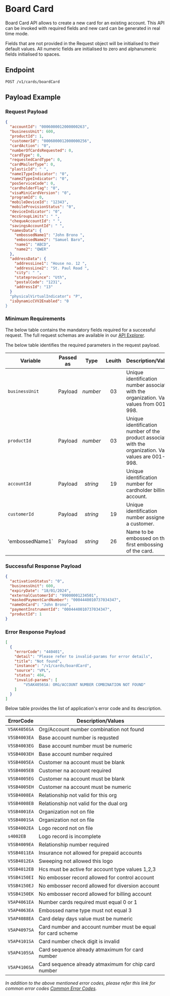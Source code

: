 # Board Card

Board Card API allows to create a new card for an existing account. This API can be invoked with required fields and new card can be generated in real time mode.

Fields that are not provided in the Request object will be initialised to their default values. All numeric fields are initialised to zero and alphanumeric fields initialised to spaces.

## Endpoint

`POST /v1/cards/boardCard`

## Payload Example

### Request Payload

```json
{
  "accountId": "0006000012000000263",
  "businessUnit": 600,
  "productId": 1,
  "customerId": "0006000012000000256",
  "cardAction": "0",
  "numberOfCardsRequested": 0,
  "cardType": 0,
  "requestedCardType": 0,
  "cardMailerType": 0,
  "plasticId": " ",
  "name1TypeIndicator": "0",
  "name2TypeIndicator": "0",
  "posServiceCode": 0,
  "cardholderFlag": "0",
  "visaMiniCardVersion": "0",
  "programId": 0,
  "mobileDeviceId": "12343",
  "mobileProvisionStatus": "0",
  "deviceIndicator": "0",
  "mccGroupLimits": " ",
  "chequeAccountId": " ",
  "savingsAccountId": " ",
  "namesData": {
    "embossedName1": "John Brono ",
    "embossedName2": "Samuel Baro",
    "name1": "ABCD",
    "name2": "QWER"
  },
  "addressData": {
    "addressLine1": "House no. 12 ",
    "addressLine2": "St. Paul Road ",
    "city": " ",
    "stateprovince": "Uth",
    "postalCode": "1231",
    "addressId": "13"    
  }
  "physicalVirtualIndicator": "P",
  "isDynamicCVV2Enabled": "0
}
``` 

### Minimum Requirements

The below table contains the mandatory fields required for a successful request. The full request schemas are available in our [API Explorer](../api/?type=post&path=/v1/cards/boardCard).

The below table identifies the required parameters in the request payload.

| Variable | Passed as | Type | Leuith | Description/Values |
| -------- | :-------: | :--: | :------------: | ------------------ |
| `businessUnit` | Payload | *number* | 03 | Unique identification number associated with the organization. Valid values from 001-998. |
| `productId` | Payload | *number* | 03 | Unique identification number of the product associated with the organization. Valid values are 001-998. | 
| `accountId` | Payload | *string* | 19 | Unique identification number for cardholder billing account.|
| `customerId` | Payload | *string* | 19 | Unique identification number assigned to a customer. |
| 'embossedName1` | Payload | *string* | 26 | Name to be embossed on the first embossing line of the card. |

### Successful Response Payload

```json
{
  "activationStatus": "0",
  "businessUnit": 600,
  "expiryDate": "18/01/2024",
  "externalCustomerId": "99000001234501",
  "maskedPaymentCardNumber": "0004440010737034347",
  "nameOnCard": "John Brono",
  "paymentInstrumentId": "0004440010737034347",
  "productId": 1
}
```

### Error Response Payload

```json
[
  {
    "errorCode": "440401",
    "detail": "Please refer to invalid-params for error details",
    "title": "Not found",
    "instance": "/v1/cards/boardCard",
    "source": "VPL",
    "status": 404,
    "invalid-params": [
        "V5AK4056SA: ORG/ACCOUNT NUMBER COMBINATION NOT FOUND"
    ]
  }
]
```

Below table provides the list of application's error code and its description.

| ErrorCode |  Description/Values |
| --------  | ------------------ |
| `V5AK4056SA` | Org/Account number combination not found |
| `V5SB4003EA` | Base account number is requsted |
| `V5SB4003EG` | Base account number must be numeric | 
| `V5SB4003EH` | Base account number required |
| `V5SB4005EA` | Customer na account must be blank | 
| `V5SB4005EB` | Customer na account required |
| `V5SB4005EG` | Customer na account must be blank | 
| `V5SB4005EH` | Customer na account must be numeric | 
| `V5SB4008EA` | Relationship not valid for this org |
| `V5SB4008EB` | Relationship not valid for the dual org | 
| `V5SB4001EA` | Organization not on file |
| `V5SB4001SA` | Organization not on file |
| `V5SB4002EA` | Logo record not on file |
| `s4002EB` | Logo record is incomplete | 
| `V5SB4009EA` | Relationship number required | 
| `V5SB4011EA` | Insurance not allowed for prepaid accounts | 
| `V5SB4012EA` | Sweeping not allowed this logo |
| `V5SB4012EB` | Hcs must be active for account type values 1,2,3 | 
| `V5SB4150EI` | No embosser record allowed for control account |
| `V5SB4150EJ` | No embosser record allowed for diversion account | 
| `V5SB4150EK` | No embosser record allowed for billing account |
| `V5AP4061EA` | Number cards required must equal 0 or 1 |
| `V5AP4063EA` | Embossed name type must not equal 3 |
| `V5AP4088EA` | Card delay days value must be numeric | 
| `V5AP4097SA` | Card number and account number must be equal for card scheme | 
| `V5AP4101SA` | Card number check digit is invalid |
| `V5AP4105SA` | Card sequence already atmaximum for card number | 
| `V5AP4106SA` | Card sequence already atmaximum for chip card number |

*In addition to the above mentioned error codes, please refer this link for common error codes [Common Error Codes](..docs/?path=docs/common-error-codes.md).*